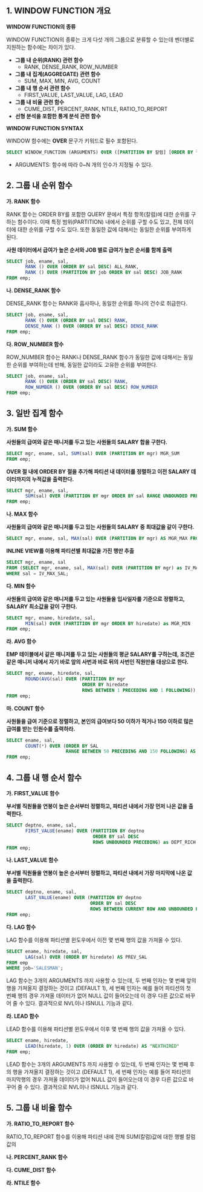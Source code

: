 ## 1. WINDOW FUNCTION 개요

**WINDOW FUNCTION의 종류**

WINDOW FUNCTION의 종류는 크게 다섯 개의 그룹으로 분류할 수 있는데 벤더별로 지원하는 함수에는 차이가 있다.



- **그룹 내 순위(RANK) 관련 함수**
  - RANK, DENSE_RANK, ROW_NUMBER
- **그룹 내 집계(AGGREGATE) 관련 함수**
  - SUM, MAX, MIN, AVG, COUNT
- **그룹 내 행 순서 관련 함수**
  - FIRST_VALUE, LAST_VALUE, LAG, LEAD
- **그룹 내 비율 관련 함수**
  - CUME_DIST, PERCENT_RANK, NTILE, RATIO_TO_REPORT
- **선형 분석을 포함한 통계 분석 관련 함수**





**WINDOW FUNCTION SYNTAX**

WINDOW 함수에는 **OVER** 문구가 키워드로 필수 포함된다.

```sql
SELECT WINDOW_FUNCTION (ARGUMENTS) OVER ([PARTITION BY 칼럼] [ORDER BY 절] [WINDOWING 절]) FROM 테이블명
```

- ARGUMENTS: 함수에 따라 0~N 개의 인수가 지정될 수 있다.

  



## 2. 그룹 내 순위 함수

**가. RANK 함수**

RANK 함수는 ORDER BY를 포함한 QUERY 문에서 특정 항목(칼럼)에 대한 순위를 구하는 함수이다. 이때 특정 범위(PARTITION) 내에서 순위를 구할 수도 있고, 전체 데이터에 대한 순위를 구할 수도 있다. 또한 동일한 값에 대해서는 동일한 순위를 부여하게 된다.



**사원 데이터에서 급여가 높은 순서와 JOB 별로 급여가 높은 순서를 함께 출력**

```sql
SELECT job, ename, sal, 
       RANK () OVER (ORDER BY sal DESC) ALL_RANK, 
       RANK () OVER (PARTITION BY job ORDER BY sal DESC) JOB_RANK
FROM emp;
```





**나. DENSE_RANK 함수**

DENSE_RANK 함수는 RANK와 흡사하나, 동일한 순위를 하나의 건수로 취급한다.



```sql
SELECT job, ename, sal, 
       RANK () OVER (ORDER BY sal DESC) RANK,
       DENSE_RANK () OVER (ORDER BY sal DESC) DENSE_RANK
FROM emp;
```





**다. ROW_NUMBER 함수**

ROW_NUMBER 함수는 RANK나 DENSE_RANK 함수가 동일한 값에 대해서는 동일한 순위를 부여하는데 반해, 동일한 값이라도 고유한 순위를 부여한다.



```sql
SELECT job, ename, sal,
       RANK () OVER (ORDER BY sal DESC) RANK,
       ROW_NUMBER () OVER (ORDER BY sal DESC) ROW_NUMBER
FROM emp;
```





## 3. 일반 집계 함수

**가. SUM 함수**

**사원들의 급여와 같은 매니저를 두고 있는 사원들의 SALARY 합을 구한다.**

```sql
SELECT mgr, ename, sal, SUM(sal) OVER (PARTITION BY mgr) MGR_SUM
FROM emp;
```



**OVER 절 내에 ORDER BY 절을 추가해 파티션 내 데이터를 정렬하고 이전 SALARY 데이터까지의 누적값을 출력한다.**

```sql
SELECT mgr, ename, sal, 
       SUM(sal) OVER (PARTITION BY mgr ORDER BY sal RANGE UNBOUNDED PRECEDING) as MGR_SUM
FROM emp;
```





**나. MAX 함수**

**사원들의 급여와 같은 매니저를 두고 있는 사원들의 SALARY 중 최대값을 같이 구한다.**

```sql
SELECT mgr, ename, sal, MAX(sal) OVER (PARTITION BY mgr) AS MGR_MAX FROM emp;
```



**INLINE VIEW를 이용해 파티션별 최대값을 가진 행만 추출**

```sql
SELECT mgr, ename, sal 
FROM (SELECT mgr, ename, sal, MAX(sal) OVER (PARTITION BY mgr) as IV_MAX_SAL FROM emp)
WHERE sal = IV_MAX_SAL;
```



**다. MIN 함수**

**사원들의 급여와 같은 매니저를 두고 있는 사원들을 입사일자를 기준으로 정렬하고, SALARY 최소값을 같이 구한다.**

```sql
SELECT mgr, ename, hiredate, sal, 
       MIN(sal) OVER (PARTITION BY mgr ORDER BY hiredate) as MGR_MIN 
FROM emp;
```



**라. AVG 함수**

**EMP 테이블에서 같은 매니저를 두고 있는 사원들의 평균 SALARY를 구하는데, 조건은 같은 매니저 내에서 자기 바로 앞의 사번과 바로 뒤의 사번인 직원만을 대상으로 한다.**

```sql
SELECT mgr, ename, hiredate, sal, 
       ROUND(AVG(sal) OVER (PARTITION BY mgr 
                            ORDER BY hiredate 
                            ROWS BETWEEN 1 PRECEDING AND 1 FOLLOWING)) AS MGR_AVG
FROM emp;
```





**마. COUNT 함수**

**사원들을 급여 기준으로 정렬하고, 본인의 급여보다 50 이하가 적거나 150 이하로 많은 급여를 받는 인원수를 출력하라.**

```sql
SELECT ename, sal, 
       COUNT(*) OVER (ORDER BY SAL 
                      RANGE BETWEEN 50 PRECEDING AND 150 FOLLOWING) AS SIM_CNT
FROM emp;
```





## 4. 그룹 내 행 순서 함수

**가. FIRST_VALUE 함수**

**부서별 직원들을 연봉이 높은 순서부터 정렬하고, 파티션 내에서 가장 먼저 나온 값을 출력한다.**

```sql
SELECT deptno, ename, sal, 
       FIRST_VALUE(ename) OVER (PARTITION BY deptno 
                                ORDER BY sal DESC
                                ROWS UNBOUNDED PRECEDING) as DEPT_RICH
FROM emp;
```



**나. LAST_VALUE 함수**

**부서별 직원들을 연봉이 높은 순서부터 정렬하고, 파티션 내에서 가장 마지막에 나온 값을 출력한다.**

```sql
SELECT deptno, ename, sal, 
       LAST_VALUE(ename) OVER (PARTITION BY deptno 
                               ORDER BY sal DESC
                               ROWS BETWEEN CURRENT ROW AND UNBOUNDED FOLLOWING) as DEPT_POOR
FROM emp;
```



**다. LAG 함수**

LAG 함수를 이용해 파티션별 윈도우에서 이전 몇 번째 행의 값을 가져올 수 있다.

```sql
SELECT ename, hiredate, sal, 
       LAG(sal) OVER (ORDER BY hiredate) AS PREV_SAL 
FROM emp
WHERE job='SALESMAN';
```



LAG 함수는 3개의 ARGUMENTS 까지 사용할 수 있는데, 두 번째 인자는 몇 번째 앞의 행을 가져올지 결정하는 것이고 (DEFAULT 1), 세 번째 인자는 예를 들어 파티션의 첫 번째 행의 경우 가져올 데이터가 없어 NULL 값이 들어오는데 이 경우 다른 값으로 바꾸어 줄 수 있다. 결과적으로 NVL이나 ISNULL 기능과 같다.



**라. LEAD 함수**

LEAD 함수를 이용해 파티션별 윈도우에서 이후 몇 번째 행의 값을 가져올 수 있다.



```sql
SELECT ename, hiredate, 
       LEAD(hiredate, 1) OVER (ORDER BY hiredate) AS "NEXTHIRED"
FROM emp;
```



LEAD 함수는 3개의 ARGUMENTS 까지 사용할 수 있는데, 두 번째 인자는 몇 번째 후의 행을 가져올지 결정하는 것이고 (DEFAULT 1), 세 번째 인자는 예를 들어 파티션의 마지막행의 경우 가져올 데이터가 없어 NULL 값이 들어오는데 이 경우 다른 값으로 바꾸어 줄 수 있다. 결과적으로 NVL이나 ISNULL 기능과 같다.





## 5. 그룹 내 비율 함수

**가. RATIO_TO_REPORT 함수**

RATIO_TO_REPORT 함수를 이용해 파티션 내에 전체 SUM(칼럼)값에 대한 행별 칼럼 값의 



















**나. PERCENT_RANK 함수**

**다. CUME_DIST 함수**

**라. NTILE 함수**
